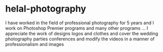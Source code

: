 # helal-photography
I have worked in the field of professional photography for 5 years and I work on Photoshop Premier programs and many other programs ... I appreciate the work of designs logos and clothes and cover the wedding photography parties conferences and modify the videos in a manner of professionalism and images
